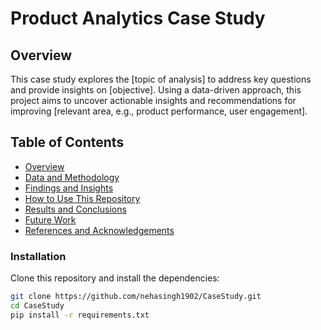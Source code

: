 # Product Analytics Case Study

## Overview
This case study explores the [topic of analysis] to address key questions and provide insights on [objective]. Using a data-driven approach, this project aims to uncover actionable insights and recommendations for improving [relevant area, e.g., product performance, user engagement].

## Table of Contents
- [Overview](#overview)
- [Data and Methodology](#data-and-methodology)
- [Findings and Insights](#findings-and-insights)
- [How to Use This Repository](#how-to-use-this-repository)
- [Results and Conclusions](#results-and-conclusions)
- [Future Work](#future-work)
- [References and Acknowledgements](#references-and-acknowledgements)
  

### Installation
Clone this repository and install the dependencies:
```bash
git clone https://github.com/nehasingh1902/CaseStudy.git
cd CaseStudy
pip install -r requirements.txt
